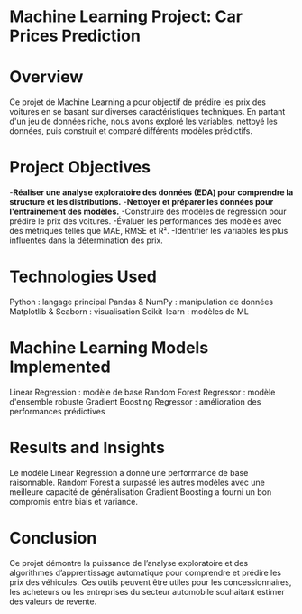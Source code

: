 # Machine Learning Project: Car Prices Prediction

# Overview
Ce projet de Machine Learning a pour objectif de prédire les prix des voitures en se basant sur diverses caractéristiques techniques. En partant d'un jeu de données riche, nous avons exploré les variables, nettoyé les données, puis construit et comparé différents modèles prédictifs.

# Project Objectives
-**Réaliser une analyse exploratoire des données (EDA) pour comprendre la structure et les distributions.**
-**Nettoyer et préparer les données pour l'entraînement des modèles.**
-Construire des modèles de régression pour prédire le prix des voitures.
-Évaluer les performances des modèles avec des métriques telles que MAE, RMSE et R².
-Identifier les variables les plus influentes dans la détermination des prix.

# Technologies Used
Python : langage principal
Pandas & NumPy : manipulation de données
Matplotlib & Seaborn : visualisation
Scikit-learn : modèles de ML

# Machine Learning Models Implemented
Linear Regression : modèle de base
Random Forest Regressor : modèle d'ensemble robuste
Gradient Boosting Regressor : amélioration des performances prédictives

# Results and Insights
Le modèle Linear Regression a donné une performance de base raisonnable.
Random Forest a surpassé les autres modèles avec une meilleure capacité de généralisation 
Gradient Boosting a fourni un bon compromis entre biais et variance.

# Conclusion
Ce projet démontre la puissance de l’analyse exploratoire et des algorithmes d’apprentissage automatique pour comprendre et prédire les prix des véhicules. Ces outils peuvent être utiles pour les concessionnaires, les acheteurs ou les entreprises du secteur automobile souhaitant estimer des valeurs de revente.
